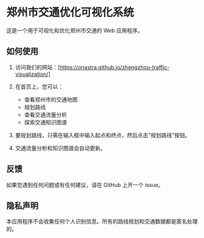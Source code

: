 # 郑州市交通优化可视化系统

这是一个用于可视化和优化郑州市交通的 Web 应用程序。

## 如何使用

1. 访问我们的网站：[https://onastra.github.io/zhengzhou-traffic-visualization/]

2. 在首页上，您可以：
   - 查看郑州市的交通地图
   - 规划路线
   - 查看交通流量分析
   - 探索交通知识图谱

3. 要规划路线，只需在输入框中输入起点和终点，然后点击"规划路线"按钮。

4. 交通流量分析和知识图谱会自动更新。

## 反馈

如果您遇到任何问题或有任何建议，请在 GitHub 上开一个 issue。

## 隐私声明

本应用程序不会收集任何个人识别信息。所有的路线规划和交通数据都是匿名处理的。